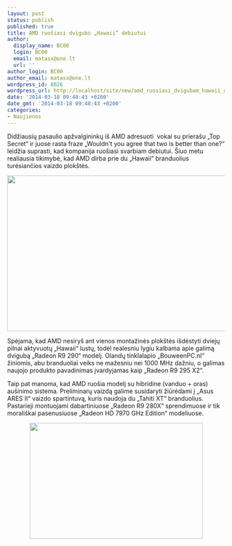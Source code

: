 ```yaml
---
layout: post
status: publish
published: true
title: AMD ruošiasi dvigubo „Hawaii“ debiutui
author:
  display_name: BC00
  login: BC00
  email: matasx@one.lt
  url: ''
author_login: BC00
author_email: matasx@one.lt
wordpress_id: 8026
wordpress_url: http://localhost/site/new/amd_ruosiasi_dvigubam_hawaii_debiutui/
date: '2014-03-18 09:48:43 +0200'
date_gmt: '2014-03-18 09:48:43 +0200'
categories:
- Naujienos
---
```

<p>
	Didžiausių pasaulio apžvalgininkų i&scaron; AMD adresuoti&nbsp; vokai su priera&scaron;u &bdquo;Top Secret&ldquo; ir juose rasta fraze &bdquo;Wouldn&#39;t you agree that two is better than one?&ldquo; leidžia suprasti, kad kompanija ruo&scaron;iasi svarbiam debiutui. &Scaron;iuo metu realiausia tikimybė, kad AMD dirba prie du &bdquo;Hawaii&ldquo; branduolius turėsiančios vaizdo plok&scaron;tės.</p>
<p>
	<img alt="" src="http://technews.lt/userfiles/AMDtopsecret.jpg" style="width: 520px; height: 360px;" /></p>
<p>
	Spėjama, kad AMD nesiry&scaron; ant vienos montažinės plok&scaron;tės i&scaron;dėstyti dviejų pilnai aktyvuotų &bdquo;Hawaii&ldquo; lustų, todėl realesniu lygiu kalbama apie galimą dvigubą &bdquo;Radeon R9 290&ldquo; modelį. Olandų tinklalapio &bdquo;BouweenPC.nl&ldquo; žiniomis, abu branduoliai veiks ne mažesniu nei 1000 MHz dažniu, o galimas naujojo produkto pavadinimas įvardyjamas kaip &bdquo;Radeon R9 295 X2&ldquo;.</p>
<p>
	Taip pat manoma, kad AMD ruo&scaron;ia modelį su hibridine (vanduo + oras) au&scaron;inimo sistema. Preliminarų vaizdą galime susidaryti žiūrėdami į &bdquo;Asus ARES II&ldquo; vaizdo spartintuvą, kuris naudoja du &bdquo;Tahiti XT&ldquo; branduolius. Pastarieji montuojami dabartiniuose &bdquo;Radeon R9 280X&ldquo; sprendimuose ir tik morali&scaron;kai pasenusiuose &bdquo;Radeon HD 7970 GHz Edition&ldquo; modeliuose.</p>
<p style="text-align: center;">
	<img alt="" src="http://technews.lt/userfiles/ROG_ARES_II .jpg" style="width: 401px; height: 268px;" /></p>
